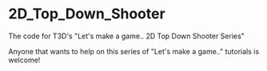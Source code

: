 # 2D_Top_Down_Shooter
The code for T3D's "Let's make a game.. 2D Top Down Shooter Series"

Anyone that wants to help on this series of "Let's make a game.." tutorials is welcome!
